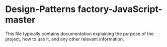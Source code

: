 # Design-Patterns factory-JavaScript-master

This file typically contains documentation explaining the purpose of the project, how to use it, and any other relevant information.
